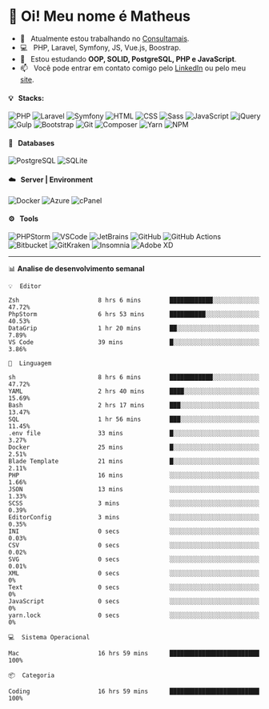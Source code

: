 # 👋 Oi! Meu nome é Matheus

- 🔭 &nbsp; Atualmente estou trabalhando no [Consultamais](https://consultamais.com.br/).
- 💻 &nbsp; PHP, Laravel, Symfony, JS, Vue.js, Boostrap.
- 🌱 &nbsp; Estou estudando **OOP, SOLID, PostgreSQL, PHP e JavaScript**.
- 📫 &nbsp; Você pode entrar em contato comigo pelo [LinkedIn](https://www.linkedin.com/in/matheuscamargoxavier/) ou pelo meu [site](https://matheuscamargo.co).

#### 💡 &nbsp; Stacks:
![PHP](https://img.shields.io/badge/-PHP-777BB4?&logo=php&logoColor=FFFFFF)
![Laravel](https://img.shields.io/badge/-Laravel-FF2D20?&logo=laravel&logoColor=FFFFFF)
![Symfony](https://img.shields.io/badge/-Symfony-000000?&logo=symfony&logoColor=FFFFFF)
![HTML](https://img.shields.io/badge/-HTML-E34F26?&logo=html5&logoColor=FFFFFF)
![CSS](https://img.shields.io/badge/-CSS-1572B6?&logo=css3&logoColor=FFFFFF)
![Sass](https://img.shields.io/badge/-Sass-CC6699?&logo=sass&logoColor=FFFFFF)
![JavaScript](https://img.shields.io/badge/-JavaScript-F7DF1E?&logo=javascript&logoColor=FFFFFF)
![jQuery](https://img.shields.io/badge/-jQuery-0769AD?&logo=jquery&logoColor=FFFFFF)
![Gulp](https://img.shields.io/badge/-Gulp-CF4647?&logo=gulp&logoColor=FFFFFF)
![Bootstrap](https://img.shields.io/badge/-Bootstrap-7952B3?&logo=bootstrap&logoColor=FFFFFF)
![Git](https://img.shields.io/badge/-Git-F05032?&logo=git&logoColor=FFFFFF)
![Composer](https://img.shields.io/badge/-Composer-885630?&logo=composer&logoColor=FFFFFF)
![Yarn](https://img.shields.io/badge/-Yarn-2C8EBB?&logo=yarn&logoColor=FFFFFF)
![NPM](https://img.shields.io/badge/-npm-CB3837?&logo=npm&logoColor=FFFFFF)

#### 💾 &nbsp; Databases
![PostgreSQL](https://img.shields.io/badge/-PostgreSQL-336791?&logo=PostgreSQL&logoColor=FFFFFF)
![SQLite](https://img.shields.io/badge/-SQLite-003B57?&logo=SQLite&logoColor=FFFFFF)

#### ☁️ &nbsp; Server | Environment
![Docker](https://img.shields.io/badge/-Docker-2496ED?&logo=docker&logoColor=FFFFFF)
![Azure](https://img.shields.io/badge/-Azure-0089D6?&logo=microsoft%20azure&logoColor=FFFFFF)
![cPanel](https://img.shields.io/badge/-cPanel-FF6C2C?&logo=cpanel&logoColor=FFFFFF)

#### ⚙️ &nbsp; Tools
![PHPStorm](https://img.shields.io/badge/-PHPStorm-000000?&logo=PHPStorm&logoColor=FFFFFF)
![VSCode](https://img.shields.io/badge/-VSCode-007ACC?&logo=Visual%20Studio%20Code&logoColor=FFFFFF) 
![JetBrains](https://img.shields.io/badge/-JetBrains-000000?&logo=jetbrains&logoColor=FFFFFF) 
![GitHub](https://img.shields.io/badge/-GitHub-181717?&logo=github&logoColor=FFFFFF) 
![GitHub Actions](https://img.shields.io/badge/-GitHub%20Actions-181717?&logo=GitHub%20Actions&logoColor=FFFFFF) 
![Bitbucket](https://img.shields.io/badge/-Bitbucket-0052CC?&logo=bitbucket&logoColor=FFFFFF)
![GitKraken](https://img.shields.io/badge/-GitKraken-179287?&logo=GitKraken&logoColor=FFFFFF)
![Insomnia](https://img.shields.io/badge/-Insomnia-5849BE?&logo=Insomnia&logoColor=FFFFFF)
![Adobe XD](https://img.shields.io/badge/-Adobe%20XD-FF61F6?&logo=adobe%20xd&logoColor=FFFFFF) 
_______

📊  **Analise de desenvolvimento semanal**
```text
💡  Editor

Zsh                      8 hrs 6 mins        ████████████░░░░░░░░░░░░░     47.72%
PhpStorm                 6 hrs 53 mins       ██████████░░░░░░░░░░░░░░░     40.53%
DataGrip                 1 hr 20 mins        ██░░░░░░░░░░░░░░░░░░░░░░░      7.89%
VS Code                  39 mins             █░░░░░░░░░░░░░░░░░░░░░░░░      3.86%
```
```text
💬  Linguagem

sh                       8 hrs 6 mins        ████████████░░░░░░░░░░░░░     47.72%
YAML                     2 hrs 40 mins       ████░░░░░░░░░░░░░░░░░░░░░     15.69%
Bash                     2 hrs 17 mins       ███░░░░░░░░░░░░░░░░░░░░░░     13.47%
SQL                      1 hr 56 mins        ███░░░░░░░░░░░░░░░░░░░░░░     11.45%
.env file                33 mins             █░░░░░░░░░░░░░░░░░░░░░░░░      3.27%
Docker                   25 mins             █░░░░░░░░░░░░░░░░░░░░░░░░      2.51%
Blade Template           21 mins             █░░░░░░░░░░░░░░░░░░░░░░░░      2.11%
PHP                      16 mins             ░░░░░░░░░░░░░░░░░░░░░░░░░      1.66%
JSON                     13 mins             ░░░░░░░░░░░░░░░░░░░░░░░░░      1.33%
SCSS                     3 mins              ░░░░░░░░░░░░░░░░░░░░░░░░░      0.39%
EditorConfig             3 mins              ░░░░░░░░░░░░░░░░░░░░░░░░░      0.35%
INI                      0 secs              ░░░░░░░░░░░░░░░░░░░░░░░░░      0.03%
CSV                      0 secs              ░░░░░░░░░░░░░░░░░░░░░░░░░      0.02%
SVG                      0 secs              ░░░░░░░░░░░░░░░░░░░░░░░░░      0.01%
XML                      0 secs              ░░░░░░░░░░░░░░░░░░░░░░░░░         0%
Text                     0 secs              ░░░░░░░░░░░░░░░░░░░░░░░░░         0%
JavaScript               0 secs              ░░░░░░░░░░░░░░░░░░░░░░░░░         0%
yarn.lock                0 secs              ░░░░░░░░░░░░░░░░░░░░░░░░░         0%
```
```text
💻  Sistema Operacional

Mac                      16 hrs 59 mins      █████████████████████████       100%
```
```text
📦  Categoria

Coding                   16 hrs 59 mins      █████████████████████████       100%
```
